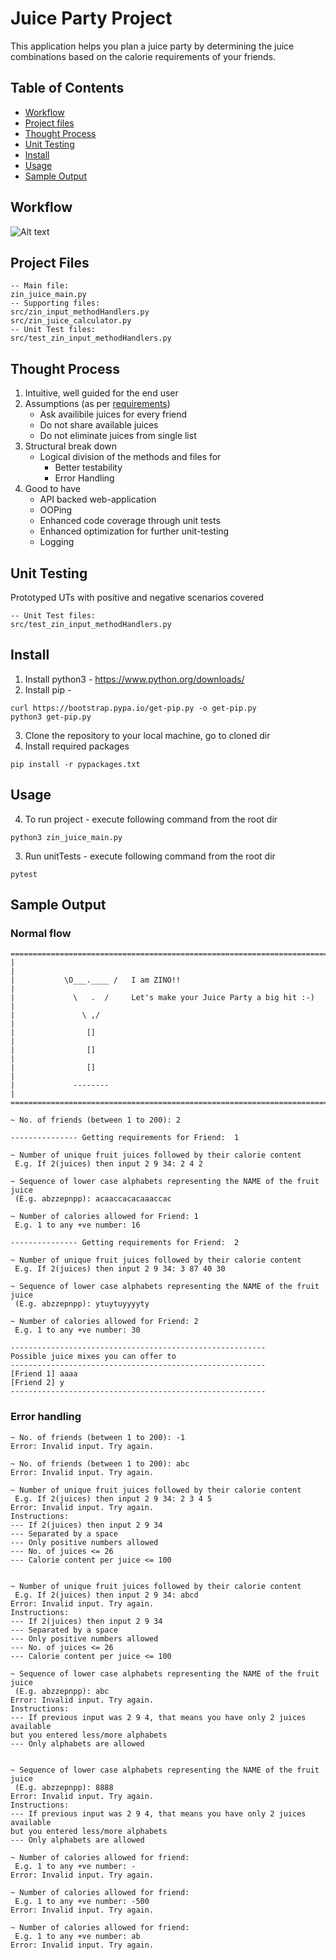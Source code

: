 # Juice Party Project

This application helps you plan a juice party by determining the juice combinations based on the calorie requirements of your friends.

## Table of Contents

- [Workflow](#workflow)
- [Project files](#project-files)
- [Thought Process](#thought-process)
- [Unit Testing](#unit-testing)
- [Install](#install)
- [Usage](#usage)
- [Sample Output](#sample-output)

## Workflow

![Alt text](Zinrelo_Juice_Problem.png?raw=true "Workflow")

## Project Files
```
-- Main file:
zin_juice_main.py
-- Supporting files:
src/zin_input_methodHandlers.py
src/zin_juice_calculator.py
-- Unit Test files:
src/test_zin_input_methodHandlers.py
```

## Thought Process

1. Intuitive, well guided for the end user
2. Assumptions (as per [requirements](requirement_docs/Problem1.pdf))
    - Ask availibile juices for every friend
    - Do not share available juices
    - Do not eliminate juices from single list
2. Structural break down
    - Logical division of the methods and files for
        - Better testability
        - Error Handling
3. Good to have
    - API backed web-application
    - OOPing
    - Enhanced code coverage through unit tests
    - Enhanced optimization for further unit-testing
    - Logging

## Unit Testing

Prototyped UTs with positive and negative scenarios covered 

```
-- Unit Test files:
src/test_zin_input_methodHandlers.py
```

## Install

1. Install python3 - https://www.python.org/downloads/
2. Install pip - 
```
curl https://bootstrap.pypa.io/get-pip.py -o get-pip.py
python3 get-pip.py
```
3. Clone the repository to your local machine, go to cloned dir
4. Install required packages
```
pip install -r pypackages.txt
```

## Usage

4. To run project - execute following command from the root dir
```
python3 zin_juice_main.py
```
3. Run unitTests - execute following command from the root dir
```
pytest
```
    

## Sample Output

### Normal flow

```
===========================================================================
|                                                                         |
|           \O___.____ /   I am ZINO!!                                    |
|             \   .  /     Let's make your Juice Party a big hit :-)      |
|               \ ,/                                                      |
|                []                                                       |
|                []                                                       |
|                []                                                       |
|             --------                                                    |
===========================================================================

~ No. of friends (between 1 to 200): 2 

--------------- Getting requirements for Friend:  1

~ Number of unique fruit juices followed by their calorie content
 E.g. If 2(juices) then input 2 9 34: 2 4 2

~ Sequence of lower case alphabets representing the NAME of the fruit juice
 (E.g. abzzepnpp): acaaccacacaaaccac

~ Number of calories allowed for Friend: 1
 E.g. 1 to any +ve number: 16

--------------- Getting requirements for Friend:  2

~ Number of unique fruit juices followed by their calorie content
 E.g. If 2(juices) then input 2 9 34: 3 87 40 30 

~ Sequence of lower case alphabets representing the NAME of the fruit juice
 (E.g. abzzepnpp): ytuytuyyyyty

~ Number of calories allowed for Friend: 2
 E.g. 1 to any +ve number: 30

---------------------------------------------------------
Possible juice mixes you can offer to
---------------------------------------------------------
[Friend 1] aaaa
[Friend 2] y
---------------------------------------------------------
```

### Error handling

```
~ No. of friends (between 1 to 200): -1
Error: Invalid input. Try again.

~ No. of friends (between 1 to 200): abc
Error: Invalid input. Try again.
```

```
~ Number of unique fruit juices followed by their calorie content
 E.g. If 2(juices) then input 2 9 34: 2 3 4 5
Error: Invalid input. Try again.
Instructions:
--- If 2(juices) then input 2 9 34
--- Separated by a space
--- Only positive numbers allowed
--- No. of juices <= 26
--- Calorie content per juice <= 100
    

~ Number of unique fruit juices followed by their calorie content
 E.g. If 2(juices) then input 2 9 34: abcd
Error: Invalid input. Try again.
Instructions:
--- If 2(juices) then input 2 9 34
--- Separated by a space
--- Only positive numbers allowed
--- No. of juices <= 26
--- Calorie content per juice <= 100
```

```
~ Sequence of lower case alphabets representing the NAME of the fruit juice
 (E.g. abzzepnpp): abc       
Error: Invalid input. Try again.
Instructions:
--- If previous input was 2 9 4, that means you have only 2 juices available
but you entered less/more alphabets
--- Only alphabets are allowed
    

~ Sequence of lower case alphabets representing the NAME of the fruit juice
 (E.g. abzzepnpp): 8888
Error: Invalid input. Try again.
Instructions:
--- If previous input was 2 9 4, that means you have only 2 juices available
but you entered less/more alphabets
--- Only alphabets are allowed
```

```
~ Number of calories allowed for friend:
 E.g. 1 to any +ve number: - 
Error: Invalid input. Try again.

~ Number of calories allowed for friend:
 E.g. 1 to any +ve number: -500
Error: Invalid input. Try again.

~ Number of calories allowed for friend:
 E.g. 1 to any +ve number: ab
Error: Invalid input. Try again.
```